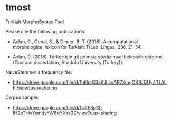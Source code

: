# tmost
Turkish MorphoSyntax Tool

Please cite the following publications:

* Aslan, O., Gunal, S., & Dincer, B. T. (2018). A computational morphological lexicon for Turkish: TrLex. Lingua, 206, 21-34.

* Aslan, Ö. (2018). Türkçe için gözetimsiz sözdizimsel belirsizlik giderme (Doctoral dissertation, Anadolu University (Turkey)).

NaiveStemmer's frequency file:

- https://drive.google.com/file/d/1hKlmG3aKJLLsAR7XmqOXBJDUy4TLALhj/view?usp=sharing

Corpus sample:

- https://drive.google.com/file/d/1a7tE8p3f-IH2eTHivYsmdyYW6dYXns0Z/view?usp=sharing

